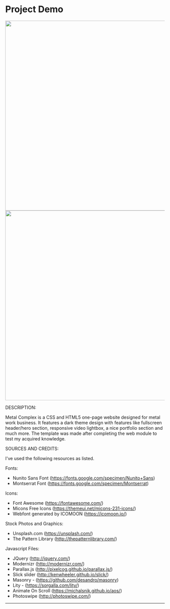 # Project Demo
<!-- ![Desktop photos](metal-complex.png)
![Desktop photos](https://github.com/smyrmnsr/MetalComplex/blob/master/metal-complex-mobile-2.png) -->

<img src="https://github.com/smyrmnsr/MetalComplex/blob/master/metal-complex.png" width="1500" height="600">
<img src="https://github.com/smyrmnsr/MetalComplex/blob/master/metal-complex-mobile-2.png" width="1500" height="600">

DESCRIPTION:

Metal Complex is a CSS and  HTML5 one-page website designed for metal work business. It features a dark theme design with 
features like fullscreen header/hero section, responsive video lightbox, a nice portfolio section 
and much more. The template was made after completing the web module to test my acquired knowledge. 


SOURCES AND CREDITS:

I've used the following resources as listed.

Fonts:
 - Nunito Sans Font (https://fonts.google.com/specimen/Nunito+Sans)
 - Montserrat Font (https://fonts.google.com/specimen/Montserrat) 

Icons:
 - Font Awesome (https://fontawesome.com/)
 - Micons Free Icons (https://themeui.net/micons-231-icons/)
 - Webfont generated by ICOMOON (https://icomoon.io/) 

Stock Photos and Graphics:
 - Unsplash.com (https://unsplash.com/)
 - The Pattern Library (http://thepatternlibrary.com/)
 
Javascript Files:
 - JQuery (http://jquery.com/)
 - Modernizr (http://modernizr.com/)
 - Parallax.js (http://pixelcog.github.io/parallax.js/)
 - Slick slider (http://kenwheeler.github.io/slick/)
 - Masonry - (https://github.com/desandro/masonry)
 - Lity - (https://sorgalla.com/lity/)
 - Animate On Scroll (https://michalsnik.github.io/aos/)
 - Photoswipe (http://photoswipe.com/)


-------------------------------------------------------------------------------------------------------
